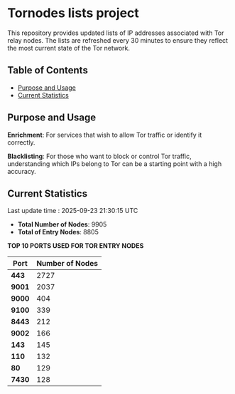 # Tornodes lists project

This repository provides updated lists of IP addresses associated with Tor relay nodes. The lists are refreshed every 30 minutes to ensure they reflect the most current state of the Tor network.

## Table of Contents

- [Purpose and Usage](#purpose-and-usage)
- [Current Statistics](#current-statistics)


## Purpose and Usage

**Enrichment**: For services that wish to allow Tor traffic or identify it correctly.

**Blacklisting**: For those who want to block or control Tor traffic, understanding which IPs belong to Tor can be a starting point with a high accuracy.

## Current Statistics

Last update time : 2025-09-23 21:30:15 UTC

- **Total Number of Nodes**: 9905
- **Total of Entry Nodes**: 8805

**TOP 10 PORTS USED FOR TOR ENTRY NODES**

| **Port** | **Number of Nodes** |
|------|-----------------|
| **443**   | 2727  |
| **9001**   | 2037  |
| **9000**   | 404  |
| **9100**   | 339  |
| **8443**   | 212  |
| **9002**   | 166  |
| **143**   | 145  |
| **110**   | 132  |
| **80**   | 129  |
| **7430**   | 128  |

